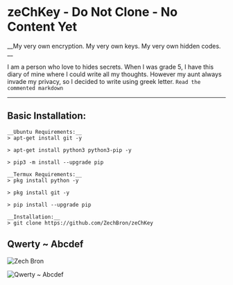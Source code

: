 # zeChKey - Do Not Clone - No Content Yet 

__My very own encryption. My very own keys. My very own hidden codes. __

I am a person who love to hides secrets. When I was grade 5, I have this diary of mine where I could write all my thoughts. However my aunt always invade my privacy, so I decided to write using greek letter. <!-- Μθντικ να ακονγ μαηθλογ σαυο Ηαζελ Ροσε Μανι;θιζ ακα Αζιελ ορ Αζειλ Γαβριελ --> `Read the commented markdown` 

---

## Basic Installation:
```
__Ubuntu Requirements:__
> apt-get install git -y

> apt-get install python3 python3-pip -y

> pip3 -m install --upgrade pip

__Termux Requirements:__
> pkg install python -y

> pkg install git -y

> pip install --upgrade pip

__Installation:__
> git clone https://github.com/ZechBron/zeChKey

```

## Qwerty ~ Abcdef

![Zech Bron](https://raw.githubusercontent.com/ZechBron/zeChKey/zeChez-Bron/20201002_151708.gif)

![Qwerty ~ Abcdef](https://raw.githubusercontent.com/ZechBron/zeChKey/zeChez-Bron/20201002_202320.gif)
